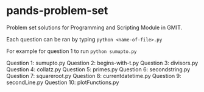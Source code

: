 # pands-problem-set
Problem set solutions for Programming and Scripting Module in GMIT.

Each question can be ran by typing `python <name-of-file>.py`

For example for question 1 to run `python sumupto.py`

Question 1: sumupto.py
Question 2: begins-with-t.py
Question 3: divisors.py
Question 4: collatz.py
Question 5: primes.py
Question 6: secondstring.py
Question 7: squareroot.py
Question 8: currentdatetime.py
Question 9: secondLine.py
Question 10: plotFunctions.py
